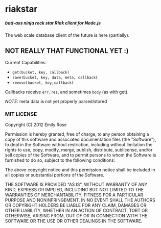 riakstar
========

##### bad-ass ninja rock star Riak client for Node.js

The web scale database client of the future is here (partially).

## NOT REALLY THAT FUNCTIONAL YET :)

Current Capabilities:

 - `get(bucket, key, callback)`
 - `save(bucket, key, data, meta, callback)`
 - `remove(bucket, key,callback)`

Callbacks receive `err`, `res`, and sometimes `body` (as with get).

_NOTE:_ meta data is not yet properly parsed/stored

### MIT LICENSE

Copyright (C) 2012 Emily Rose

Permission is hereby granted, free of charge, to any person obtaining a copy of this software and associated documentation files (the "Software"), to deal in the Software without restriction, including without limitation the rights to use, copy, modify, merge, publish, distribute, sublicense, and/or sell copies of the Software, and to permit persons to whom the Software is furnished to do so, subject to the following conditions:

The above copyright notice and this permission notice shall be included in all copies or substantial portions of the Software.

THE SOFTWARE IS PROVIDED "AS IS", WITHOUT WARRANTY OF ANY KIND, EXPRESS OR IMPLIED, INCLUDING BUT NOT LIMITED TO THE WARRANTIES OF MERCHANTABILITY, FITNESS FOR A PARTICULAR PURPOSE AND NONINFRINGEMENT. IN NO EVENT SHALL THE AUTHORS OR COPYRIGHT HOLDERS BE LIABLE FOR ANY CLAIM, DAMAGES OR OTHER LIABILITY, WHETHER IN AN ACTION OF CONTRACT, TORT OR OTHERWISE, ARISING FROM, OUT OF OR IN CONNECTION WITH THE SOFTWARE OR THE USE OR OTHER DEALINGS IN THE SOFTWARE.
